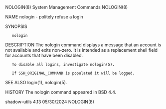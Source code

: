 NOLOGIN(8)                System Management Commands                NOLOGIN(8)

NAME
       nologin - politely refuse a login

SYNOPSIS

       nologin

DESCRIPTION
       The nologin command displays a message that an account is not available
       and exits non-zero. It is intended as a replacement shell field for
       accounts that have been disabled.

       To disable all logins, investigate nologin(5).

       If SSH_ORIGINAL_COMMAND is populated it will be logged.

SEE ALSO
       login(1), nologin(5).

HISTORY
       The nologin command appeared in BSD 4.4.

shadow-utils 4.13                 05/30/2024                        NOLOGIN(8)
